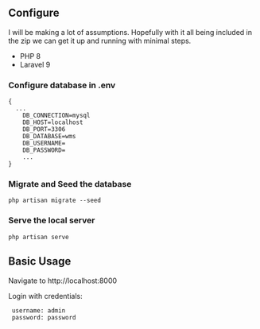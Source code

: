## Configure

I will be making a lot of assumptions. Hopefully with it all being included in the zip we can get it up and running with minimal steps.

- PHP 8
- Laravel 9

### Configure database in .env 

```dotenv
{
  ...
    DB_CONNECTION=mysql
    DB_HOST=localhost
    DB_PORT=3306
    DB_DATABASE=wms
    DB_USERNAME=
    DB_PASSWORD=
    ...
}
```

### Migrate and Seed the database
```shell
php artisan migrate --seed
```

### Serve the local server
```shell
php artisan serve
```

## Basic Usage

Navigate to http://localhost:8000

Login with credentials:
```text
 username: admin
 password: password
```
